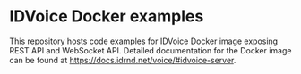 IDVoice Docker examples
=======================

This repository hosts code examples for IDVoice Docker image exposing REST API and WebSocket API.
Detailed documentation for the Docker image can be found at https://docs.idrnd.net/voice/#idvoice-server.
